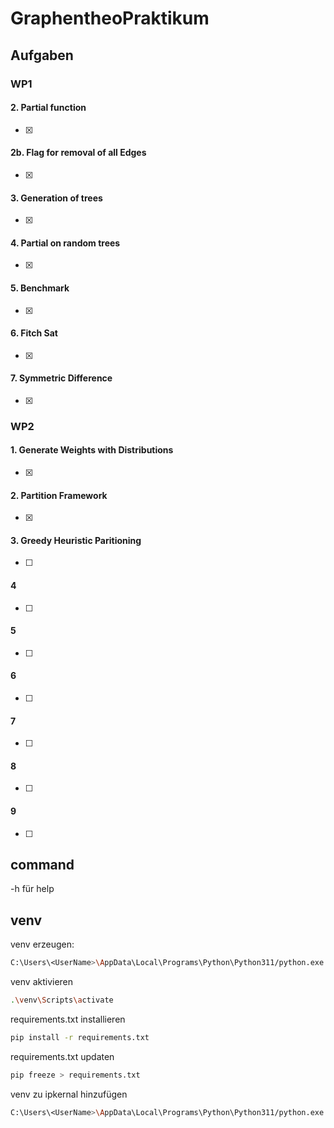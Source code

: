 # GraphentheoPraktikum

## Aufgaben

### WP1

#### 2. Partial function

- [x]

#### 2b. Flag for removal of all Edges

- [x]

#### 3. Generation of trees

- [x]

#### 4. Partial on random trees

- [x]

#### 5. Benchmark

- [x]

#### 6. Fitch Sat

- [x]

#### 7. Symmetric Difference

- [x]

### WP2

#### 1. Generate Weights with Distributions

- [x]

#### 2. Partition Framework

- [x]

#### 3. Greedy Heuristic Paritioning

- [ ]

#### 4

- [ ]

#### 5

- [ ]

#### 6

- [ ]

#### 7

- [ ]

#### 8

- [ ]

#### 9

- [ ]

## command

-h für help

## venv

venv erzeugen:

```bash
C:\Users\<UserName>\AppData\Local\Programs\Python\Python311/python.exe -m venv venv
```

venv aktivieren

```bash
.\venv\Scripts\activate
```

requirements.txt installieren

```bash
pip install -r requirements.txt
```

requirements.txt updaten

```bash
pip freeze > requirements.txt
```

venv zu ipkernal hinzufügen

```bash
C:\Users\<UserName>\AppData\Local\Programs\Python\Python311/python.exe -m ipykernel install --user --name venv --display-name "Python (MeinVenv)"
```
